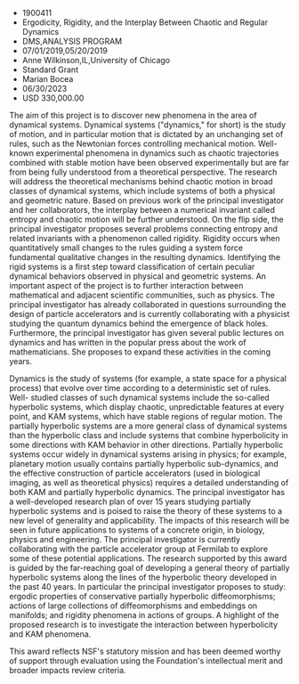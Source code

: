 
* 1900411
* Ergodicity, Rigidity, and the Interplay Between Chaotic and Regular Dynamics
* DMS,ANALYSIS PROGRAM
* 07/01/2019,05/20/2019
* Anne Wilkinson,IL,University of Chicago
* Standard Grant
* Marian Bocea
* 06/30/2023
* USD 330,000.00

The aim of this project is to discover new phenomena in the area of dynamical
systems. Dynamical systems ("dynamics," for short) is the study of motion, and
in particular motion that is dictated by an unchanging set of rules, such as the
Newtonian forces controlling mechanical motion. Well-known experimental
phenomena in dynamics such as chaotic trajectories combined with stable motion
have been observed experimentally but are far from being fully understood from a
theoretical perspective. The research will address the theoretical mechanisms
behind chaotic motion in broad classes of dynamical systems, which include
systems of both a physical and geometric nature. Based on previous work of the
principal investigator and her collaborators, the interplay between a numerical
invariant called entropy and chaotic motion will be further understood. On the
flip side, the principal investigator proposes several problems connecting
entropy and related invariants with a phenomenon called rigidity. Rigidity
occurs when quantitatively small changes to the rules guiding a system force
fundamental qualitative changes in the resulting dynamics. Identifying the rigid
systems is a first step toward classification of certain peculiar dynamical
behaviors observed in physical and geometric systems. An important aspect of the
project is to further interaction between mathematical and adjacent scientific
communities, such as physics. The principal investigator has already
collaborated in questions surrounding the design of particle accelerators and is
currently collaborating with a physicist studying the quantum dynamics behind
the emergence of black holes. Furthermore, the principal investigator has given
several public lectures on dynamics and has written in the popular press about
the work of mathematicians. She proposes to expand these activities in the
coming years.

Dynamics is the study of systems (for example, a state space for a physical
process) that evolve over time according to a deterministic set of rules. Well-
studied classes of such dynamical systems include the so-called hyperbolic
systems, which display chaotic, unpredictable features at every point, and KAM
systems, which have stable regions of regular motion. The partially hyperbolic
systems are a more general class of dynamical systems than the hyperbolic class
and include systems that combine hyperbolicity in some directions with KAM
behavior in other directions. Partially hyperbolic systems occur widely in
dynamical systems arising in physics; for example, planetary motion usually
contains partially hyperbolic sub-dynamics, and the effective construction of
particle accelerators (used in biological imaging, as well as theoretical
physics) requires a detailed understanding of both KAM and partially hyperbolic
dynamics. The principal investigator has a well-developed research plan of over
15 years studying partially hyperbolic systems and is poised to raise the theory
of these systems to a new level of generality and applicability. The impacts of
this research will be seen in future applications to systems of a concrete
origin, in biology, physics and engineering. The principal investigator is
currently collaborating with the particle accelerator group at Fermilab to
explore some of these potential applications. The research supported by this
award is guided by the far-reaching goal of developing a general theory of
partially hyperbolic systems along the lines of the hyperbolic theory developed
in the past 40 years. In particular the principal investigator proposes to
study: ergodic properties of conservative partially hyperbolic diffeomorphisms;
actions of large collections of diffeomorphisms and embeddings on manifolds; and
rigidity phenomena in actions of groups. A highlight of the proposed research is
to investigate the interaction between hyperbolicity and KAM phenomena.

This award reflects NSF's statutory mission and has been deemed worthy of
support through evaluation using the Foundation's intellectual merit and broader
impacts review criteria.

